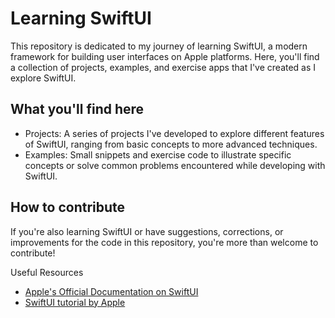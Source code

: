 # Learning SwiftUI
This repository is dedicated to my journey of learning SwiftUI, a modern framework for building user interfaces on Apple platforms. Here, you'll find a collection of projects, examples, and exercise apps that I've created as I explore SwiftUI.

## What you'll find here
- Projects: A series of projects I've developed to explore different features of SwiftUI, ranging from basic concepts to more advanced techniques.
- Examples: Small snippets and exercise code to illustrate specific concepts or solve common problems encountered while developing with SwiftUI.

## How to contribute
If you're also learning SwiftUI or have suggestions, corrections, or improvements for the code in this repository, you're more than welcome to contribute!

Useful Resources
- [Apple's Official Documentation on SwiftUI](https://developer.apple.com/documentation/swiftui/)
- [SwiftUI tutorial by Apple](https://developer.apple.com/tutorials/swiftui)
